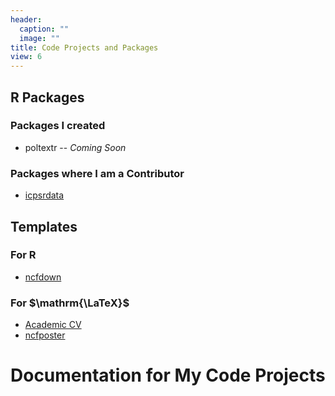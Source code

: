 ```yaml
---
header:
  caption: ""
  image: ""
title: Code Projects and Packages 
view: 6
---
```


## R Packages

### Packages I created

- poltextr -- *Coming Soon*

### Packages where I am a Contributor

- [icpsrdata](https://fsolt.org/icpsrdata/index.html)

## Templates 

### For R

- [ncfdown](./ncfdown/)

### For $\mathrm{\LaTeX}$

- [Academic CV](./academic-cv/)
- [ncfposter](./ncfposter/)

# Documentation for My Code Projects

